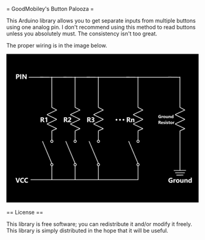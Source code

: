 = GoodMobiley's Button Palooza =

This Arduino library allows you to get separate inputs from multiple buttons using one analog pin.
I don't recommend using this method to read buttons unless you absolutely must.  The consistency isn't too great.

The proper wiring is in the image below.

![alt text](https://github.com/GoodMobiley/GMs_Button_Palooza/blob/main/GMs_Button_Palooza.png)

== License ==

This library is free software; you can redistribute it and/or
modify it freely. This library is simply distributed in the hope that 
it will be useful.
